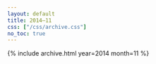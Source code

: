 ```yaml
---
layout: default
title: 2014–11
css: ["/css/archive.css"]
no_toc: true
---
```


{% include archive.html year=2014 month=11 %}
